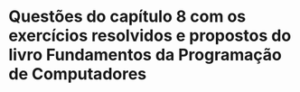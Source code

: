 # Questões do capítulo 8 com os exercícios resolvidos e propostos do livro Fundamentos da Programação de Computadores
